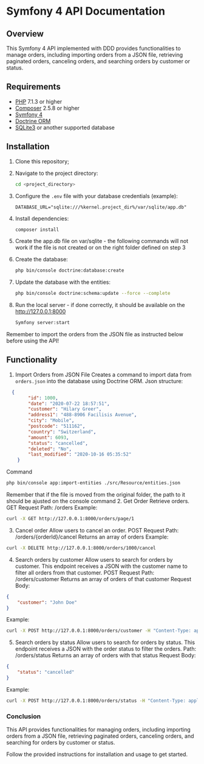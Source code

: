 # Symfony 4 API Documentation

## Overview
This Symfony 4 API implemented with DDD provides functionalities to manage orders, including importing orders from a JSON file, retrieving paginated orders, canceling orders, and searching orders by customer or status.

## Requirements
- [PHP](https://www.php.net/) 7.1.3 or higher
- [Composer](https://getcomposer.org/download/) 2.5.8 or higher
- [Symfony 4](https://symfony.com/doc/4.x/setup.html)
- [Doctrine ORM](https://symfony.com/doc/4.x/doctrine.html)
- [SQLite3](https://www.sqlite.org/) or another supported database

## Installation
1. Clone this repository;

2. Navigate to the project directory:
    ```sh
    cd <project_directory>
    ```

3. Configure the `.env` file with your database credentials (example):
    ```env
    DATABASE_URL="sqlite:///%kernel.project_dir%/var/sqlite/app.db"
    ```
4. Install dependencies:
    ```sh
    composer install
    ```
5. Create the app.db file on var/sqlite - the following commands will not work if the file is not created or on the right folder defined on step 3

6. Create the database:
    ```sh
    php bin/console doctrine:database:create
    ```

7. Update the database with the entities:
    ```sh
    php bin/console doctrine:schema:update --force --complete
    ```
8. Run the local server - if done correctly, it should be available on the http://127.0.0.1:8000
    ```sh
    Symfony server:start
    ```

Remember to import the orders from the JSON file as instructed below before using the API!

## Functionality

1. Import Orders from JSON File
Creates a command to import data from `orders.json` into the database using Doctrine ORM.
Json structure:
```json
  {
		"id": 1000,
		"date": "2020-07-22 18:57:51",
		"customer": "Hilary Greer",
		"address1": "488-8906 Facilisis Avenue",
		"city": "Mobile",
		"postcode": "511162",
		"country": "Switzerland",
		"amount": 6093,
		"status": "cancelled",
		"deleted": "No",
		"last_modified": "2020-10-16 05:35:52"
	}
```

 Command
```sh
php bin/console app:import-entities ./src/Resource/entities.json
```
Remember that if the file is moved from the original folder, the path to it should be ajusted on the console command
 2. Get Order
Retrieve orders.
GET Request
Path: /orders
Example:
```sh
curl -X GET http://127.0.0.1:8000/orders/page/1
```

 3. Cancel order
Allow users to cancel an order.
POST Request
Path: /orders/{orderId}/cancel
Returns an array of orders
Example:
```sh
curl -X DELETE http://127.0.0.1:8000/orders/1000/cancel
```

 4. Search orders by customer
Allow users to search for orders by customer. This endpoint receives a JSON with the customer name to filter all orders from that customer.
POST Request
Path: /orders/customer
Returns an array of orders of that customer
Request Body:
```json
{
    "customer": "John Doe"
}
```
Example:
```sh
curl -X POST http://127.0.0.1:8000/orders/customer -H "Content-Type: application/json" -d '{"customer": "Very creative customer name"}'
```

 5. Search orders by status
Allow users to search for orders by status. This endpoint receives a JSON with the order status to filter the orders.
Path: /orders/status
Returns an array of orders with that status
Request Body:
```json
{
    "status": "cancelled"
}
```
Example:
```sh
curl -X POST http://127.0.0.1:8000/orders/status -H "Content-Type: application/json" -d '{"status": "cancelled"}'
```

### Conclusion
This API provides functionalities for managing orders, 
including importing orders from a JSON file, 
retrieving paginated orders, 
canceling orders, 
and searching for orders by customer or status. 

Follow the provided instructions for installation and usage to get started.
